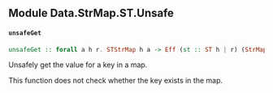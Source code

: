 ## Module Data.StrMap.ST.Unsafe

#### `unsafeGet`

``` purescript
unsafeGet :: forall a h r. STStrMap h a -> Eff (st :: ST h | r) (StrMap a)
```

Unsafely get the value for a key in a map.

This function does not check whether the key exists in the map.


